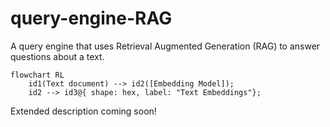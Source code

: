 # query-engine-RAG

A query engine that uses Retrieval Augmented Generation (RAG) to answer questions about a text.

```mermaid
flowchart RL
	id1(Text document) --> id2([Embedding Model]);
	id2 --> id3@{ shape: hex, label: "Text Embeddings"};
```


Extended description coming soon!